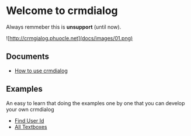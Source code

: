 # Welcome to crmdialog

Always remmeber this is **unsupport** (until now).

![http://crmgialog.phuocle.net](docs/images/01.png)

## Documents

- [How to use crmdialog](docs)

## Examples

An easy to learn that doing the examples one by one that you can develop your own crmdialog

- [Find User Id](examples/example01)
- [All Textboxes](examples/example02)

